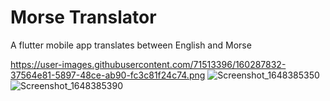 # Morse Translator

A flutter mobile app translates between English and Morse

https://user-images.githubusercontent.com/71513396/160287832-37564e81-5897-48ce-ab90-fc3c81f24c74.png
![Screenshot_1648385350](https://user-images.githubusercontent.com/71513396/160287832-37564e81-5897-48ce-ab90-fc3c81f24c74.png)
![Screenshot_1648385390](https://user-images.githubusercontent.com/71513396/160287845-154d0819-5ed3-4834-9974-11de18b3a06e.png)
